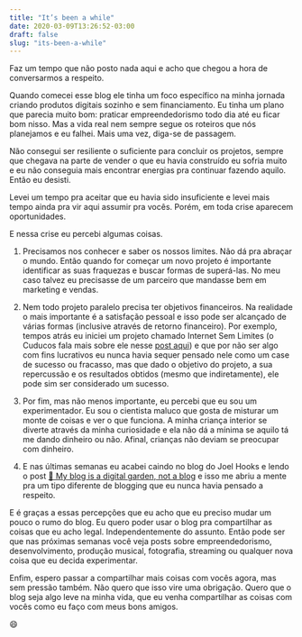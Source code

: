 ```yaml
---
title: "It’s been a while"
date: 2020-03-09T13:26:52-03:00
draft: false
slug: "its-been-a-while"
---
```


Faz um tempo que não posto nada aqui e acho que chegou a hora de conversarmos a respeito.

Quando comecei esse blog ele tinha um foco específico na minha jornada criando produtos digitais sozinho e sem financiamento. Eu tinha um plano que parecia muito bom: praticar empreendedorismo todo dia até eu ficar bom nisso. Mas a vida real nem sempre segue os roteiros que nós planejamos e eu falhei. Mais uma vez, diga-se de passagem.

Não consegui ser resiliente o suficiente para concluir os projetos, sempre que chegava na parte de vender o que eu havia construído eu sofria muito e eu não conseguia mais encontrar energias pra continuar fazendo aquilo. Então eu desisti.

Levei um tempo pra aceitar que eu havia sido insuficiente e levei mais tempo ainda pra vir aqui assumir pra vocês. Porém, em toda crise aparecem oportunidades.

E nessa crise eu percebi algumas coisas.

1) Precisamos nos conhecer e saber os nossos limites. Não dá pra abraçar o mundo. Então quando for começar um novo projeto é importante identificar as suas fraquezas e buscar formas de superá-las. No meu caso talvez eu precisasse de um parceiro que mandasse bem em marketing e vendas.

2) Nem todo projeto paralelo precisa ter objetivos financeiros. Na realidade o mais importante é a satisfação pessoal e isso pode ser alcançado de várias formas (inclusive através de retorno financeiro). Por exemplo, tempos atrás eu iniciei um projeto chamado Internet Sem Limites (o Cuducos fala mais sobre ele nesse [post aqui](https://cuducos.me/2016/05/13/autonomia-meus-ultimos-10-anos.html)) e que por não ser algo com fins lucrativos eu nunca havia sequer pensado nele como um case de sucesso ou fracasso, mas que dado o objetivo do projeto, a sua repercussão e os resultados obtidos (mesmo que indiretamente), ele pode sim ser considerado um sucesso.

3) Por fim, mas não menos importante, eu percebi que eu sou um experimentador. Eu sou o cientista maluco que gosta de misturar um monte de coisas e ver o que funciona. A minha criança interior se diverte através da minha curiosidade e ela não dá a mínima se aquilo tá me dando dinheiro ou não. Afinal, crianças não deviam se preocupar com dinheiro.

4) E nas últimas semanas eu acabei caindo no blog do Joel Hooks e lendo o post [🌱 My blog is a digital garden, not a blog](https://joelhooks.com/digital-garden) e isso me abriu a mente pra um tipo diferente de blogging que eu nunca havia pensado a respeito.

E é graças a essas percepções que eu acho que eu preciso mudar um pouco o rumo do blog. Eu quero poder usar o blog pra compartilhar as coisas que eu acho legal. Independentemente do assunto. Então pode ser que nas próximas semanas você veja posts sobre empreendedorismo, desenvolvimento, produção musical, fotografia, streaming ou qualquer nova coisa que eu decida experimentar.

Enfim, espero passar a compartilhar mais coisas com vocês agora, mas sem pressão também. Não quero que isso vire uma obrigação. Quero que o blog seja algo leve na minha vida, que eu venha compartilhar as coisas com vocês como eu faço com meus bons amigos.

😄
